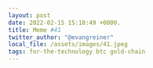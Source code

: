 ```yaml
---
layout: post
date: 2022-02-15 15:18:49 +0000.
title: Meme #41
twitter_author: "@evangreiner"
local_file: /assets/images/41.jpeg
tags: for-the-technology btc gold-chain
---
```

